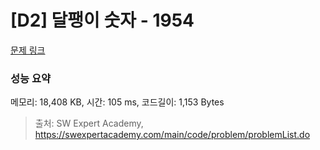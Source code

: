 # [D2] 달팽이 숫자 - 1954 

[문제 링크](https://swexpertacademy.com/main/code/problem/problemDetail.do?contestProbId=AV5PobmqAPoDFAUq) 

### 성능 요약

메모리: 18,408 KB, 시간: 105 ms, 코드길이: 1,153 Bytes



> 출처: SW Expert Academy, https://swexpertacademy.com/main/code/problem/problemList.do